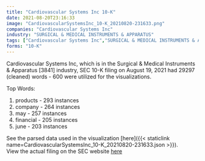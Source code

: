 ```yaml
---
title: "Cardiovascular Systems Inc 10-K"
date: 2021-08-20T23:16:33
image: "CardiovascularSystemsInc_10-K_20210820-231633.png"
companies: "Cardiovascular Systems Inc"
industry: "SURGICAL & MEDICAL INSTRUMENTS & APPARATUS"
tags: ["Cardiovascular Systems Inc","SURGICAL & MEDICAL INSTRUMENTS & APPARATUS","08-19-2021","10-K"]
forms: "10-K"
---
```

Cardiovascular Systems Inc, which is in the Surgical & Medical Instruments & Apparatus [3841] industry, SEC 10-K filing on August 19, 2021 had 29297 (cleaned) words - 600 were utilized for the visualizations.

Top Words:
1. products - 293 instances
2. company - 264 instances
3. may - 257 instances
4. financial - 205 instances
5. june - 203 instances


See the parsed data used in the visualization [here]({{< staticlink name=CardiovascularSystemsInc_10-K_20210820-231633.json >}}).  
View the actual filing on the SEC website [here](https://www.sec.gov/Archives/edgar/data/1180145/0001180145-21-000032.txt)
